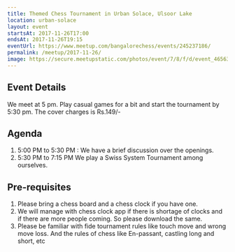 ```yaml
---
title: Themed Chess Tournament in Urban Solace, Ulsoor Lake
location: urban-solace
layout: event
startsAt: 2017-11-26T17:00
endsAt: 2017-11-26T19:15
eventUrl: https://www.meetup.com/bangalorechess/events/245237186/
permalink: /meetup/2017-11-26/
image: https://secure.meetupstatic.com/photos/event/7/8/f/d/event_465630973.jpeg
---
```

## Event Details

We meet at 5 pm. Play casual games for a bit and start the tournament by 5:30 pm. The cover charges is Rs.149/-

## Agenda
1. 5:00 PM to 5:30 PM : We have a brief discussion over the openings.
1. 5:30 PM to 7:15 PM We play a Swiss System Tournament among ourselves.

## Pre-requisites
1. Please bring a chess board and a chess clock if you have one.
1. We will manage with chess clock app if there is shortage of clocks and if there are more people coming. So please download the same.
1. Please be familiar with fide tournament rules like touch move and wrong move loss. And the rules of chess like En-passant, castling long and short, etc


